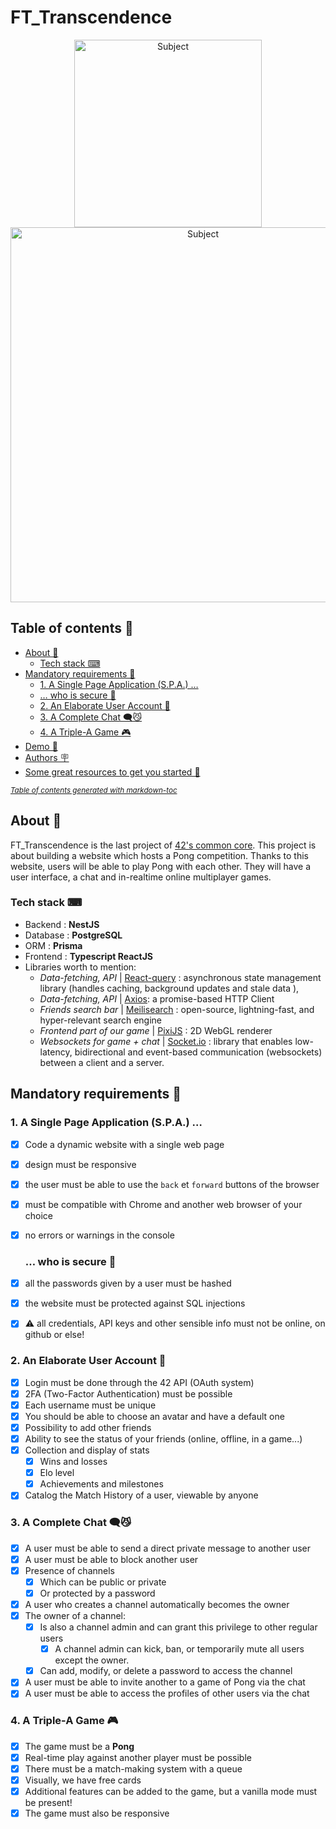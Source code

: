 # FT_Transcendence

<p align="center">
<img src="frontend/public/assets/sujet-1erecouv.png" alt="Subject" width="300"/>
<img src="frontend/public/assets/homepage.png" alt="Subject" width="600"/>
</p>

## Table of contents 📖

- [About 🧬](#about---)
  * [Tech stack ⌨](#tech-stack--)
- [Mandatory requirements 📍](#mandatory-requirements---)
  * [1. A Single Page Application (S.P.A.) …](#1-a-single-page-application--spa---)
  * [… who is secure 🔐](#--who-is-secure---)
  * [2. An Elaborate User Account  💫](#2-an-elaborate-user-account----)
  * [3. A Complete Chat 🗨️😼](#3-a-complete-chat------)
  * [4. A Triple-A Game 🎮](#4-a-triple-a-game---)
- [Demo 🔬](#demo---)
- [Authors 🪧](#authors---)
- [Some great resources to get you started 📝](#some-great-resources-to-get-you-started---)

<small><i><a href='http://ecotrust-canada.github.io/markdown-toc/'>Table of contents generated with markdown-toc</a></i></small>


## About 🧬

FT_Transcendence is the last project of [42's common core](https://42.fr/le-programme/apprentissage-innovant/). This project is about building a website which hosts a Pong competition. Thanks to this website, users will be able to play Pong with each other. They will have a user interface, a chat and in-realtime online multiplayer games.

### Tech stack ⌨

- Backend : **NestJS**
- Database : **PostgreSQL**
- ORM : **Prisma**
- Frontend : **Typescript ReactJS**
- Libraries worth to mention:
    - *Data-fetching, API* | [React-query](https://tanstack.com/query/latest/) : asynchronous state management library (handles caching, background updates and stale data ),
    - *Data-fetching, API* |  [Axios](https://axios-http.com/docs/intro): a promise-based HTTP Client
    - *Friends search bar* | [Meilisearch](https://www.meilisearch.com/) : open-source, lightning-fast, and hyper-relevant search engine
    - *Frontend part of our game* | [PixiJS](https://pixijs.com/) : 2D WebGL renderer
    - *Websockets for game + chat* | [Socket.io](https://socket.io/) : library that enables low-latency, bidirectional and event-based communication (websockets) between a client and a server.



## Mandatory requirements 📍

### 1. A Single Page Application (S.P.A.) …

- [x]  Code a dynamic website with a single web page
- [x]  design must be responsive
- [x]  the user must be able to use the `back` et `forward` buttons of the browser
- [x]  must be compatible with Chrome and another web browser of your choice
- [x]  no errors or warnings in the console
    
    ### … who is secure 🔐
    
- [x]  all the passwords given by a user must be hashed
- [x]  the website must be protected against SQL injections
- [x]  ⚠️ all credentials, API keys and other sensible info must not be online, on github or else!

### 2. An Elaborate User Account  💫

- [x]  Login must be done through the 42 API (OAuth system)
- [x]  2FA (Two-Factor Authentication) must be possible
- [x]  Each username must be unique
- [x]  You should be able to choose an avatar and have a default one
- [x]  Possibility to add other friends
- [x]  Ability to see the status of your friends (online, offline, in a game...)
- [x]   Collection and display of stats
    - [x]  Wins and losses
    - [x]  Elo level
    - [x]  Achievements and milestones
- [x]  Catalog the Match History of a user, viewable by anyone

### 3. A Complete Chat 🗨️😼


- [x]  A user must be able to send a direct private message to another user
- [x]  A user must be able to block another user
- [x]  Presence of channels
    - [x]  Which can be public or private
    - [x]  Or protected by a password
- [x]  A user who creates a channel automatically becomes the owner
- [x]  The owner of a channel:
    - [x] Is also a channel admin and can grant this privilege to other regular users
        - [x]  A channel admin can kick, ban, or temporarily mute all users except the owner.
    - [x]  Can add, modify, or delete a password to access the channel
- [x]  A user must be able to invite another to a game of Pong via the chat
- [x]  A user must be able to access the profiles of other users via the chat

### 4. A Triple-A Game 🎮

- [x]  The game must be a **Pong**
- [x]  Real-time play against another player must be possible
- [x]  There must be a match-making system with a queue
- [x]  Visually, we have free cards
- [x]  Additional features can be added to the game, but a vanilla mode must be present!
- [x]  The game must also be responsive
